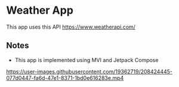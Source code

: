 # Weather App

This app uses this API https://www.weatherapi.com/

## Notes

- This app is implemented using MVI and Jetpack Compose



https://user-images.githubusercontent.com/19362719/208424445-077d0447-fa6d-47e1-8371-1bd0e616283e.mp4

